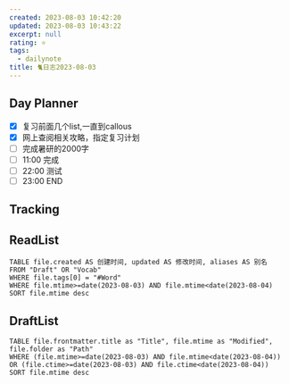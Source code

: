 ```yaml
---
created: 2023-08-03 10:42:20
updated: 2023-08-03 10:43:22
excerpt: null
rating: ⭐️
tags:
  - dailynote
title: 🐈日志2023-08-03
---
```


## Day Planner
- [x] 复习前面几个list,一直到callous
- [x] 网上查阅相关攻略，指定复习计划
- [ ] 完成暑研的2000字
- [ ] 11:00 完成
- [ ] 22:00 测试
- [ ] 23:00 END

## Tracking


## ReadList 
<!--此处显示今日已复习单词-->
```dataview
TABLE file.created AS 创建时间, updated AS 修改时间, aliases AS 别名
FROM "Draft" OR "Vocab"
WHERE file.tags[0] = "#Word"
WHERE file.mtime>=date(2023-08-03) AND file.mtime<date(2023-08-04)
SORT file.mtime desc
```

## DraftList
<!--此处显示今日新增或修改的草稿或其它非文献笔记文件-->

```dataview
TABLE file.frontmatter.title as "Title", file.mtime as "Modified", file.folder as "Path"
WHERE (file.mtime>=date(2023-08-03) AND file.mtime<date(2023-08-04)) OR (file.ctime>=date(2023-08-03) AND file.ctime<date(2023-08-04))
SORT file.mtime desc
```
